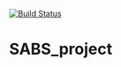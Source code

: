 [![Build Status](https://travis-ci.com/rcw5890/SABS_project.svg?token=iqiYoSJFydjsMKTfVtr4&branch=master)](https://travis-ci.com/rcw5890/SABS_project)

# SABS_project




